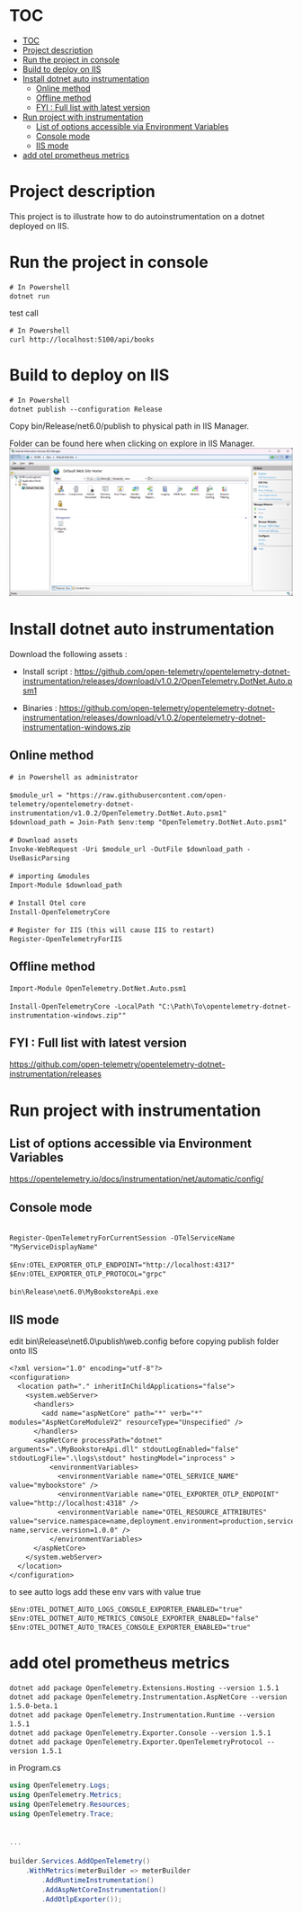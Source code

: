 
# TOC

- [TOC](#toc)
- [Project description](#project-description)
- [Run the project in console](#run-the-project-in-console)
- [Build to deploy on IIS](#build-to-deploy-on-iis)
- [Install dotnet auto instrumentation](#install-dotnet-auto-instrumentation)
  - [Online method](#online-method)
  - [Offline method](#offline-method)
  - [FYI : Full list with latest version](#fyi--full-list-with-latest-version)
- [Run project with instrumentation](#run-project-with-instrumentation)
  - [List of options accessible via Environment Variables](#list-of-options-accessible-via-environment-variables)
  - [Console mode](#console-mode)
  - [IIS mode](#iis-mode)
- [add otel prometheus metrics](#add-otel-prometheus-metrics)

# Project description 
This project is to illustrate how to do autoinstrumentation on a dotnet deployed on IIS.



# Run the project in console

```
# In Powershell
dotnet run
```

test call

```
# In Powershell
curl http://localhost:5100/api/books
```

# Build to deploy on IIS

```
# In Powershell
dotnet publish --configuration Release
```

Copy bin/Release/net6.0/publish to physical path in IIS Manager.

Folder can be found here when clicking on explore in IIS Manager.
![IIS Manager](image.png)

# Install dotnet auto instrumentation 

Download the following assets :

 - Install script :
https://github.com/open-telemetry/opentelemetry-dotnet-instrumentation/releases/download/v1.0.2/OpenTelemetry.DotNet.Auto.psm1

 - Binaries :
https://github.com/open-telemetry/opentelemetry-dotnet-instrumentation/releases/download/v1.0.2/opentelemetry-dotnet-instrumentation-windows.zip


## Online method

```
# in Powershell as administrator

$module_url = "https://raw.githubusercontent.com/open-telemetry/opentelemetry-dotnet-instrumentation/v1.0.2/OpenTelemetry.DotNet.Auto.psm1"
$download_path = Join-Path $env:temp "OpenTelemetry.DotNet.Auto.psm1"

# Download assets
Invoke-WebRequest -Uri $module_url -OutFile $download_path -UseBasicParsing

# importing &modules
Import-Module $download_path

# Install Otel core
Install-OpenTelemetryCore

# Register for IIS (this will cause IIS to restart)
Register-OpenTelemetryForIIS 

```

## Offline method

```
Import-Module OpenTelemetry.DotNet.Auto.psm1

Install-OpenTelemetryCore -LocalPath "C:\Path\To\opentelemetry-dotnet-instrumentation-windows.zip"" 
```

## FYI : Full list with latest version
https://github.com/open-telemetry/opentelemetry-dotnet-instrumentation/releases


# Run project with instrumentation

## List of options accessible via Environment Variables
https://opentelemetry.io/docs/instrumentation/net/automatic/config/


## Console mode
```

Register-OpenTelemetryForCurrentSession -OTelServiceName "MyServiceDisplayName"

$Env:OTEL_EXPORTER_OTLP_ENDPOINT="http://localhost:4317"
$Env:OTEL_EXPORTER_OTLP_PROTOCOL="grpc"

bin\Release\net6.0\MyBookstoreApi.exe
```

## IIS mode

edit bin\Release\net6.0\publish\web.config before copying publish folder onto IIS

```
<?xml version="1.0" encoding="utf-8"?>
<configuration>
  <location path="." inheritInChildApplications="false">
    <system.webServer>
      <handlers>
        <add name="aspNetCore" path="*" verb="*" modules="AspNetCoreModuleV2" resourceType="Unspecified" />
      </handlers>
      <aspNetCore processPath="dotnet" arguments=".\MyBookstoreApi.dll" stdoutLogEnabled="false" stdoutLogFile=".\logs\stdout" hostingModel="inprocess" >
		  <environmentVariables>
			<environmentVariable name="OTEL_SERVICE_NAME" value="mybookstore" />
			<environmentVariable name="OTEL_EXPORTER_OTLP_ENDPOINT" value="http://localhost:4318" />
			<environmentVariable name="OTEL_RESOURCE_ATTRIBUTES" value="service.namespace=name,deployment.environment=production,service.instance.id=server-name,service.version=1.0.0" />
		  </environmentVariables>
	  </aspNetCore>
    </system.webServer>
  </location>
</configuration>
```

to see autto logs add these env vars with value true
```
$Env:OTEL_DOTNET_AUTO_LOGS_CONSOLE_EXPORTER_ENABLED="true"
$Env:OTEL_DOTNET_AUTO_METRICS_CONSOLE_EXPORTER_ENABLED="false"
$Env:OTEL_DOTNET_AUTO_TRACES_CONSOLE_EXPORTER_ENABLED="true"

```

# add otel prometheus metrics

```
dotnet add package OpenTelemetry.Extensions.Hosting --version 1.5.1
dotnet add package OpenTelemetry.Instrumentation.AspNetCore --version 1.5.0-beta.1
dotnet add package OpenTelemetry.Instrumentation.Runtime --version 1.5.1
dotnet add package OpenTelemetry.Exporter.Console --version 1.5.1
dotnet add package OpenTelemetry.Exporter.OpenTelemetryProtocol --version 1.5.1
```

in Program.cs

```c#
using OpenTelemetry.Logs;
using OpenTelemetry.Metrics;
using OpenTelemetry.Resources;
using OpenTelemetry.Trace;


...

builder.Services.AddOpenTelemetry()
    .WithMetrics(meterBuilder => meterBuilder
        .AddRuntimeInstrumentation()
        .AddAspNetCoreInstrumentation()
        .AddOtlpExporter());
```
